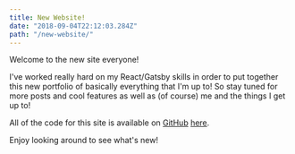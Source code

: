 ```yaml
---
title: New Website!
date: "2018-09-04T22:12:03.284Z"
path: "/new-website/"
---
```

Welcome to the new site everyone!

I've worked really hard on my React/Gatsby skills in order to put together this new portfolio of basically everything that I'm up to! So stay tuned for more posts and cool features as well as (of course) me and the things I get up to!

All of the code for this site is available on [GitHub]("https://www.github.com/") [here](https://www.github.com/kamohoaliix/joshboddy).

Enjoy looking around to see what's new!
